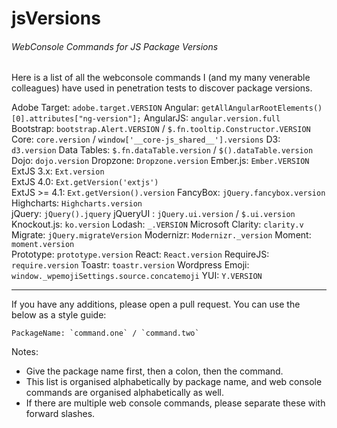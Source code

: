 # jsVersions
###### WebConsole Commands for JS Package Versions
Here is a list of all the webconsole commands I (and my many venerable colleagues) have used in penetration tests to discover package versions.

Adobe Target: `adobe.target.VERSION`
Angular: `getAllAngularRootElements()[0].attributes["ng-version"];`
AngularJS: `angular.version.full`  
Bootstrap: `bootstrap.Alert.VERSION` / `$.fn.tooltip.Constructor.VERSION`
Core: `core.version` / `window['__core-js_shared__'].versions`
D3: `d3.version`
Data Tables: `$.fn.dataTable.version` / `$().dataTable.version`
Dojo: `dojo.version`
Dropzone: `Dropzone.version`
Ember.js: `Ember.VERSION`
ExtJS 3.x: `Ext.version`  
ExtJS 4.0: `Ext.getVersion('extjs')`  
ExtJS >= 4.1: `Ext.getVersion().version`
FancyBox: `jQuery.fancybox.version`
Highcharts: `Highcharts.version`  
jQuery: `jQuery().jquery` 
jQueryUI : `jQuery.ui.version` / `$.ui.version`
Knockout.js: `ko.version`
Lodash: `_.VERSION`
Microsoft Clarity: `clarity.v`
Migrate: `jQuery.migrateVersion`
Modernizr: `Modernizr._version`
Moment: `moment.version`  
Prototype: `prototype.version`
React: `React.version`
RequireJS: `require.version`
Toastr: `toastr.version`
Wordpress Emoji: `window._wpemojiSettings.source.concatemoji`
YUI: `Y.VERSION`

__________________________
If you have any additions, please open a pull request. You can use the below as a style guide:

```
PackageName: `command.one` / `command.two`
```

Notes:

 - Give the package name first, then a colon, then the command. 
 - This list is organised alphabetically by package name, and web console commands are organised alphabetically as well.
 - If there are multiple web console commands, please separate these with forward slashes.
